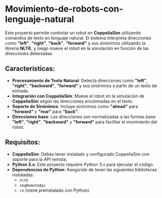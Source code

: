 # **Movimiento-de-robots-con-lenguaje-natural**

Este proyecto permite controlar un robot en **CoppeliaSim** utilizando comandos de texto en lenguaje natural. El sistema interpreta direcciones como **"left"**, **"right"**, **"back"**, **"forward"** y sus sinónimos utilizando la librería **NLTK**, y luego mueve el robot en la simulación en función de las direcciones detectadas.

## **Características:**

- **Procesamiento de Texto Natural**: Detecta direcciones como **"left"**, **"right"**, **"backward"**, **"forward"** y sus sinónimos a partir de un texto de entrada.
- **Integración con CoppeliaSim**: Mueve el robot en la simulación de **CoppeliaSim** según las direcciones encontradas en el texto.
- **Soporte de Sinónimos**: Incluye sinónimos como **"ahead"** para **"forward"** y **"rear"** para **"back"**.
- **Direcciones base**: Las direcciones son normalizadas a las formas base **"left"**, **"right"**, **"backward"** y **"forward"** para facilitar el movimiento del robot.

## **Requisitos:**

- **CoppeliaSim**: Debes tener instalado y configurado CoppeliaSim con soporte para la API remota.
- **Python 3.x**: Este proyecto requiere Python 3.x para ejecutar el código.
- **Dependencias de Python**: Asegúrate de tener las siguientes bibliotecas instaladas:
  - `nltk`
  - `zmqRemoteApi`
  - `re` (viene preinstalado con Python)
